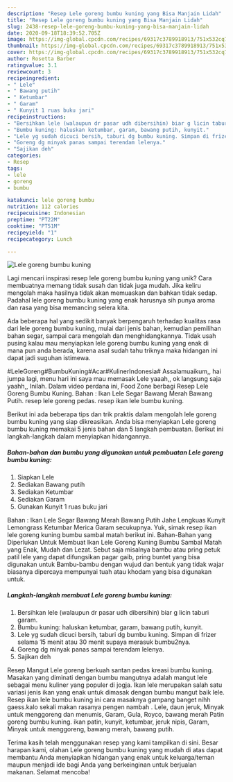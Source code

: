 ```yaml
---
description: "Resep Lele goreng bumbu kuning yang Bisa Manjain Lidah"
title: "Resep Lele goreng bumbu kuning yang Bisa Manjain Lidah"
slug: 2438-resep-lele-goreng-bumbu-kuning-yang-bisa-manjain-lidah
date: 2020-09-18T18:39:52.705Z
image: https://img-global.cpcdn.com/recipes/69317c3789918913/751x532cq70/lele-goreng-bumbu-kuning-foto-resep-utama.jpg
thumbnail: https://img-global.cpcdn.com/recipes/69317c3789918913/751x532cq70/lele-goreng-bumbu-kuning-foto-resep-utama.jpg
cover: https://img-global.cpcdn.com/recipes/69317c3789918913/751x532cq70/lele-goreng-bumbu-kuning-foto-resep-utama.jpg
author: Rosetta Barber
ratingvalue: 3.1
reviewcount: 3
recipeingredient:
- " Lele"
- " Bawang putih"
- " Ketumbar"
- " Garam"
- " Kunyit 1 ruas buku jari"
recipeinstructions:
- "Bersihkan lele (walaupun dr pasar udh dibersihin) biar g licin taburi garam."
- "Bumbu kuning: haluskan ketumbar, garam, bawang putih, kunyit."
- "Lele yg sudah dicuci bersih, taburi dg bumbu kuning. Simpan di frizer selama 15 menit atau 30 menit supaya merasuk bumbu2nya."
- "Goreng dg minyak panas sampai terendam lelenya."
- "Sajikan deh"
categories:
- Resep
tags:
- lele
- goreng
- bumbu

katakunci: lele goreng bumbu 
nutrition: 112 calories
recipecuisine: Indonesian
preptime: "PT22M"
cooktime: "PT51M"
recipeyield: "1"
recipecategory: Lunch

---
```



![Lele goreng bumbu kuning](https://img-global.cpcdn.com/recipes/69317c3789918913/751x532cq70/lele-goreng-bumbu-kuning-foto-resep-utama.jpg)

Lagi mencari inspirasi resep lele goreng bumbu kuning yang unik? Cara membuatnya memang tidak susah dan tidak juga mudah. Jika keliru mengolah maka hasilnya tidak akan memuaskan dan bahkan tidak sedap. Padahal lele goreng bumbu kuning yang enak harusnya sih punya aroma dan rasa yang bisa memancing selera kita.

Ada beberapa hal yang sedikit banyak berpengaruh terhadap kualitas rasa dari lele goreng bumbu kuning, mulai dari jenis bahan, kemudian pemilihan bahan segar, sampai cara mengolah dan menghidangkannya. Tidak usah pusing kalau mau menyiapkan lele goreng bumbu kuning yang enak di mana pun anda berada, karena asal sudah tahu triknya maka hidangan ini dapat jadi suguhan istimewa.

#LeleGoreng#BumbuKuning#Acar#KulinerIndonesia# Assalamuaikum,, hai jumpa lagi, menu hari ini saya mau memasak Lele yaaah,, ok langsung saja yaahh,, Inilah. Dalam video perdana ini, Food Zone berbagi Resep Lele Goreng Bumbu Kuning. Bahan : Ikan Lele Segar Bawang Merah Bawang Putih. resep lele goreng pedas. resep ikan lele bumbu kuning.


Berikut ini ada beberapa tips dan trik praktis dalam mengolah lele goreng bumbu kuning yang siap dikreasikan. Anda bisa menyiapkan Lele goreng bumbu kuning memakai 5 jenis bahan dan 5 langkah pembuatan. Berikut ini langkah-langkah dalam menyiapkan hidangannya.

<!--inarticleads1-->

##### Bahan-bahan dan bumbu yang digunakan untuk pembuatan Lele goreng bumbu kuning:

1. Siapkan  Lele
1. Sediakan  Bawang putih
1. Sediakan  Ketumbar
1. Sediakan  Garam
1. Gunakan  Kunyit 1 ruas buku jari


Bahan : Ikan Lele Segar Bawang Merah Bawang Putih Jahe Lengkuas Kunyit Lemongrass Ketumbar Merica Garam secukupnya. Yuk, simak resep ikan lele goreng kuning bumbu sambal matah berikut ini. Bahan-Bahan yang Diperlukan Untuk Membuat Ikan Lele Goreng Kuning Bumbu Sambal Matah yang Enak, Mudah dan Lezat. Sebut saja misalnya bambu atau pring petuk patil lele yang dapat difungsikan pagar gaib, pring buntet yang bisa digunakan untuk Bambu-bambu dengan wujud dan bentuk yang tidak wajar biasanya dipercaya mempunyai tuah atau khodam yang bisa digunakan untuk. 

<!--inarticleads2-->

##### Langkah-langkah membuat Lele goreng bumbu kuning:

1. Bersihkan lele (walaupun dr pasar udh dibersihin) biar g licin taburi garam.
1. Bumbu kuning: haluskan ketumbar, garam, bawang putih, kunyit.
1. Lele yg sudah dicuci bersih, taburi dg bumbu kuning. Simpan di frizer selama 15 menit atau 30 menit supaya merasuk bumbu2nya.
1. Goreng dg minyak panas sampai terendam lelenya.
1. Sajikan deh


Resep Mangut Lele goreng berkuah santan pedas kreasi bumbu kuning. Masakan yang diminati dengan bumbu mangutnya adalah mangut lele sebagai menu kuliner yang populer di jogja. Ikan lele merupakan salah satu variasi jenis ikan yang enak untuk dimasak dengan bumbu mangut baik lele. Resep ikan lele bumbu kuning ini cara masaknya gampang banget nihh gaess.kalo sekali makan rasanya pengen nambah . Lele, daun jeruk, Minyak untuk menggoreng dan menumis, Garam, Gula, Royco, bawang merah Patin goreng bumbu kuning. ikan patin, kunyit, ketumbar, jeruk nipis, Garam, Minyak untuk menggoreng, bawang merah, bawang putih. 

Terima kasih telah menggunakan resep yang kami tampilkan di sini. Besar harapan kami, olahan Lele goreng bumbu kuning yang mudah di atas dapat membantu Anda menyiapkan hidangan yang enak untuk keluarga/teman maupun menjadi ide bagi Anda yang berkeinginan untuk berjualan makanan. Selamat mencoba!
